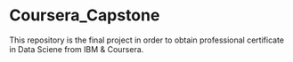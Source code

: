 # Coursera_Capstone
This repository is the final project in order to obtain professional certificate in Data Sciene from IBM &amp; Coursera.
